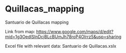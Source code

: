 # Quillacas_mapping
Santuario de Quillacas mapping

Link from map: https://www.google.com/maps/d/edit?mid=1g3OedlSInDcjBLcBUmJh78roP4OIrrz5&usp=sharing

Excel file with relevant data:  Santuario de Quillacas.xslx


